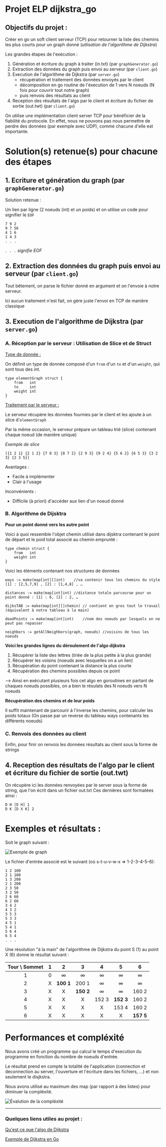 # Projet ELP dijkstra_go
## Objectifs du projet :
Créer en go un soft client serveur (TCP) pour retourner la liste des chemins les plus courts pour un graph donné (*utlisation de l'algorithme de Dijkstra*)

Les grandes étapes de l'exécution :

1. Génération et écriture du graph à traiter (in.txt) (par `graphGenerator.go`)
2. Extraction des données du graph puis envoi au serveur (par `client.go`)
3. Execution de l'algorithme de Dijkstra (par `server.go`)
    - récupération et traitement des données envoyés par le client
    - décomposition en go routine de l'éxecution de 1 vers N noeuds (N fois pour couvrir tout notre graph)
    - puis renvois des résultats au client
4. Reception des résultats de l'algo par le client et écriture du fichier de sortie (out.twt) (par `client.go`)

On utilise une implémentation client server TCP pour bénéficier de la fiabilité du protocole.
En effet, nous ne pouvons pas nous permettre de perdre des données (par exemple avec UDP), comme chacune d'elle est importante.

# Solution(s) retenue(s) pour chacune des étapes

## 1. Ecriture et génération du graph (par `graphGenerator.go`)
Solution retenue :

Un lien par ligne (2 noeuds (int) et un poids) et on utilise un code pour signifier le `EOF`

	7 9 2
	9 7 56
	4 1 6
	1 4 3
	. . .
	
*`. . .`  signifie EOF*

## 2. Extraction des données du graph puis envoi au serveur (par `client.go`)

Tout bêtement, on parse le fichier donné en argument et on l'envoie à notre serveur.

Ici aucun traitement n'est fait, on gère juste l'envoi en TCP de manière classique

## 3. Execution de l'algorithme de Dijkstra (par `server.go`)

### A. Réception par le serveur : Utilisation de Slice et de Struct

<u>Type de donnée :</u>


On définit un type de donnée composé d'un ``from`` d'un ``to`` et d'un ``weight``, qui sont tous des int.


    type elementGraph struct {
    	from   int
    	to     int
    	weight int
    }

<u>Traitement par le serveur :</u>

Le serveur récupère les données fournies par le client et les ajoute à un slice d'<code>elementGraph</code>

Par la même occasion, le serveur prépare un tableau trié (slice) contenant chaque noeud (de manière unique)


*Exemple de slice*

	[{1 2 1} {2 1 2} {7 8 3} {8 7 2} {2 9 3} {9 2 4} {5 6 2} {6 5 3} {3 2 3} {2 3 5}]

Avantages : 
- Facile à implémenter
- Clair à l'usage

Inconvénients :
- Difficile (à priori) d'accéder aux lien d'un noeud donné

### B. Algorithme de Dijsktra

**Pour un point donné vers les autre point**

Voici à quoi ressemble l'objet chemin utilisé dans dijsktra contenant le point de départ et le poid total associé au chemin emprunté :

    type chemin struct {
    	from   int
    	weight int
    }
    
 Voici les éléments contenant nos structures de données
 
    ways := make(map[int][]int)    //va contenir tous les chemins du style [1] : [2,5,7,9] , [2] : [1,4,8] , …
    
    distances := make(map[int]int) //distance totale parcourue pour un point donné : [1] : 6, [2] : 2, …
    
    dijksTAB := make(map[int][]chemin) // contient en gros tout le travail (équivalent à notre tableau à la main)
    
    deadPoints := make(map[int]int)    //nom des noeuds par lesquels on ne peut pas repasser
    
    neighbors := getAllNeighbors(graph, noeuds) //voisins de tous les noeuds

**Voici les grandes lignes du déroulement de l'algo dijkstra**

1. Récupérer la liste des lettres (triée de la plus petite à la plus grande)
2. Récupérer les voisins (noeuds avec lesquelles on a un lien)
3. Récupèration du point contenant la distance la plus courte
4. Récupération des chemins possibles depuis ce point

--> Ainsi en exécutant plusieurs fois cet algo en goroutines en partant de chaques noeuds possibles, on a bien le résulats des N noeuds vers N noeuds

**Récupération des chemins et de leur poids**

Il suffit maintenant de parcourir à l'inverse les chemins, pour calculer les poids totaux 
(On passe par un reverse du tableau ways contenants les différents noeuds)

### C. Renvois des données au client

Enfin, pour finir on renvois les données résultats au client sous la forme de strings

## 4. Reception des résultats de l'algo par le client et écriture du fichier de sortie (out.twt)

On récupère ici les données renvoyées par le server sous la forme de string, que l'on écrit dans un fichier out.txt
Ces dernières sont formatées ainsi :

    D H [D H] 1  
    D K [D X K] 2 

# Exemples et résultats :

Soit le graph suivant :

![Exemple de graph](img/graph_dijkstra.jpeg)

Le fichier d'entrée associé est le suivant (où s-t-u-v-w-x => 1-2-3-4-5-6):

```
1 2 100 
2 1 100 
1 3 200 
2 1 200 
2 3 50
3 2 50
2 6 60
6 2 60
3 4 2 
4 3 2 
3 5 3 
5 3 3 
4 5 1 
5 4 1 
5 6 4 
6 5 4 
. . . 
```
Une résolution "à la main" de l'algorithme de Dijkstra du point S (1) au point X (6) donne le résultat suivant :


|Tour \  Sommet   | 1   | 2   | 3  | 4 | 5 | 6 |
|:-:|:------:|:-----:|:----:|:-------:|:------:|:------:|
| 1 | 0 | ∞ |  ∞  |   ∞  |  ∞   | ∞ |
| 2 | X | **100 1** | 200 1 |   ∞  |  ∞   | ∞ |
| 3 | X | X | **150 2** |   ∞  |  ∞ | 160 2 |
| 4 | X | X | X |   152 3   |  **152 3**  | 160 2 |
| 5 | X | X | X |     X     |  153 4 | 160 2 |
| 6 | X | X | X |     X     |  X | **157 5** |


# Performances et compléxité

Nous avons créé un programme qui calcul le temps d'execution du programme en fonction du nombre de noeuds d'entrée.

Le résultat prend en compte la totalité de l'application (connection et deconnection au server, l'ouverture et l'écriture dans les fichiers, …) et  non seulement le disjkstra.

Nous avons utilisé au maximum des map (par rapport à des listes) pour diminuer la compléxité.

![Évalution de  la compléxité](img/complex.png) 
<hr> 



### Quelques liens utiles au projet :

[Qu'est ce que l'algo de Dijkstra](https://www.youtube.com/watch?v=rHylCtXtdNs)

[Exemple de Dijkstra en Go](https://github.com/RyanCarrier/dijkstra)
